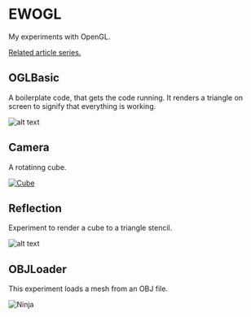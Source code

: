 EWOGL
=====

My experiments with OpenGL.

[Related article series.](http://whackylabs.com/rants/?p=837)

OGLBasic
--------
A boilerplate code, that gets the code running. It renders a triangle on screen to signify that everything is working.

![alt text](http://i.imgur.com/J1KAjH8.png "Triangle")

Camera
-------

A rotatinng cube.

[![Cube](http://img.youtube.com/vi/ItIRYFkJKRs/0.jpg)](http://www.youtube.com/watch?v=ItIRYFkJKRs)

Reflection
-----------
Experiment to render a cube to a triangle stencil.

![alt text](http://i.imgur.com/ZbcMWDy.png "Stencil")

OBJLoader
---------
This experiment loads a mesh from an OBJ file.

![Ninja](http://imgur.com/YGMM3yF.png)

